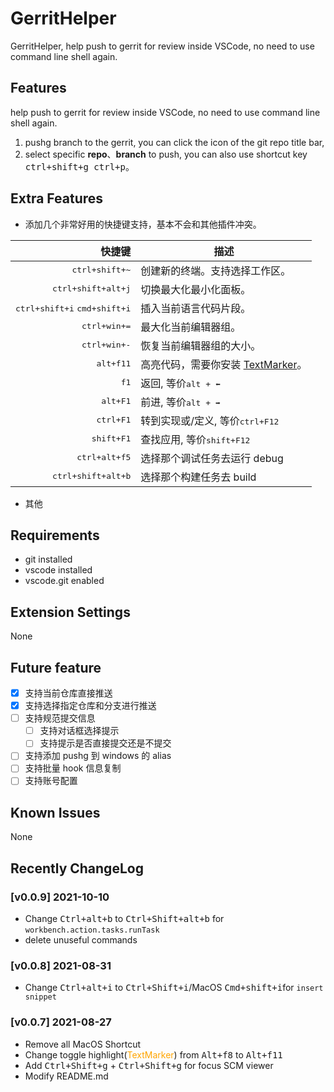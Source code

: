 # GerritHelper

GerritHelper, help push to gerrit for review inside VSCode, no need to use command line shell again.

## Features

help push to gerrit for review inside VSCode, no need to use command line shell again.

1. pushg branch to the gerrit, you can click the icon of the git repo title bar,
2. select specific **repo**、**branch** to push, you can also use shortcut key <kbd>ctrl+shift+g ctrl+p</kbd>。

## Extra Features

-  添加几个非常好用的快捷键支持，基本不会和其他插件冲突。


|                                         快捷键 | 描述                                                                                                        |
| ---------------------------------------------: | ----------------------------------------------------------------------------------------------------------- |
|                        <kbd>ctrl+shift+~</kbd> | 创建新的终端。支持选择工作区。                                                                              |
|                    <kbd>ctrl+shift+alt+j</kbd> | 切换最大化最小化面板。                                                                                      |
| <kbd>ctrl+shift+i</kbd> <kbd>cmd+shift+i</kbd> | 插入当前语言代码片段。                                                                                      |
|                          <kbd>ctrl+win+=</kbd> | 最大化当前编辑器组。                                                                                        |
|                          <kbd>ctrl+win+-</kbd> | 恢复当前编辑器组的大小。                                                                                    |
|                             <kbd>alt+f11</kbd> | 高亮代码，需要你安装 [TextMarker](https://marketplace.visualstudio.com/items?itemName=ryu1kn.text-marker)。 |
|                                  <kbd>f1</kbd> | 返回, 等价<kbd>alt +  ⬅</kbd>                                                                               |
|                              <kbd>alt+F1</kbd> | 前进, 等价<kbd>alt +  ➡</kbd>                                                                               |
|                             <kbd>ctrl+F1</kbd> | 转到实现或/定义, 等价<kbd>ctrl+F12</kbd>                                                                    |
|                            <kbd>shift+F1</kbd> | 查找应用, 等价<kbd>shift+F12</kbd>                                                                          |
|                         <kbd>ctrl+alt+f5</kbd> | 选择那个调试任务去运行 debug                                                                                |
|                    <kbd>ctrl+shift+alt+b</kbd> | 选择那个构建任务去 build                                                                                    |


- 其他

## Requirements

- git installed
- vscode installed
- vscode.git enabled

## Extension Settings

None
## Future feature
- [x] 支持当前仓库直接推送
- [x] 支持选择指定仓库和分支进行推送
- [ ] 支持规范提交信息
  - [ ] 支持对话框选择提示
  - [ ] 支持提示是否直接提交还是不提交
- [ ] 支持添加 pushg 到 windows 的 alias
- [ ] 支持批量 hook 信息复制
- [ ] 支持账号配置

## Known Issues

None

## Recently ChangeLog

### [v0.0.9] 2021-10-10

- Change <kbd>Ctrl+alt+b</kbd> to <kbd>Ctrl+Shift+alt+b</kbd> for `workbench.action.tasks.runTask`
- delete unuseful commands

### [v0.0.8] 2021-08-31

- Change <kbd>Ctrl+alt+i</kbd> to <kbd>Ctrl+Shift+i</kbd>/MacOS <kbd>Cmd+shift+i</kbd>for `insert snippet`

### [v0.0.7] 2021-08-27

- Remove all MacOS Shortcut
- Change toggle highlight(<font color=orange>TextMarker</font>) from <kbd>Alt+f8</kbd> to <kbd>Alt+f11</kbd>
- Add <kbd>Ctrl+Shift+g</kbd> + <kbd>Ctrl+Shift+g</kbd> for focus SCM viewer
- Modify README.md


